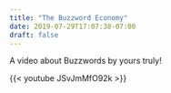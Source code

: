 ```yaml
---
title: "The Buzzword Economy"
date: 2019-07-29T17:07:38-07:00
draft: false
---
```


A video about Buzzwords by yours truly!

{{< youtube JSvJmMfO92k >}}

